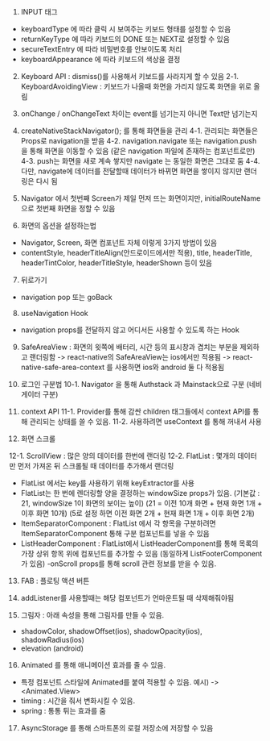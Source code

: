 1. INPUT 태그

- keyboardType 에 따라 클릭 시 보여주는 키보드 형태를 설정할 수 있음
- returnKeyType 에 따라 키보드의 DONE 또는 NEXT로 설정할 수 있음
- secureTextEntry 에 따라 비밀번호를 안보이도록 처리
- keyboardAppearance 에 따라 키보드의 색상을 결정

2. Keyboard API : dismiss()를 사용해서 키보드를 사라지게 할 수 있음
   2-1. KeyboardAvoidingView : 키보드가 나올때 화면을 가리지 않도록 화면을 위로 올림

3. onChange / onChangeText 차이는 event를 넘기는지 아니면 Text만 넘기는지

4. createNativeStackNavigator(); 를 통해 화면들을 관리
   4-1. 관리되는 화면들은 Props로 navigation을 받음
   4-2. navigation.navigate 또는 navigation.push 을 통해 화면을 이동할 수 있음
   (같은 navigation 파일에 존재하는 컴포넌트로만)
   4-3. push는 화면을 새로 계속 쌓지만 navigate 는 동일한 화면은 그대로 둠
   4-4. 다만, navigate에 데이터를 전달할때 데이터가 바뀌면 화면을 쌓이지 않지만 랜더링은 다시 됨

5. Navigator 에서 첫번째 Screen가 제일 먼저 뜨는 화면이지만,
   initialRouteName으로 첫번째 화면을 정할 수 있음

6. 화면의 옵션을 설정하는법

- Navigator, Screen, 화면 컴포넌트 자체 이렇게 3가지 방법이 있음
- contentStyle, headerTitleAlign(안드로이드에서만 적용), title, headerTitle, headerTintColor, headerTitleStyle, headerShown 등이 있음

7. 뒤로가기

- navigation pop 또는 goBack

8. useNavigation Hook

- navigation props를 전달하지 않고 어디서든 사용할 수 있도록 하는 Hook

9. SafeAreaView : 화면의 윗쪽에 배터리, 시간 등의 표시창과 겹치는 부분을 제외하고 랜더링함
   -> react-native의 SafeAreaView는 ios에서만 적용됨
   -> react-native-safe-area-context 를 사용하면 ios와 android 둘 다 적용됨

10. 로그인 구분법
    10-1. Navigator 을 통해 Authstack 과 Mainstack으로 구분 (네비게이터 구분)

11. context API
    11-1. Provider를 통해 감싼 children 태그들에서 context API를 통해 관리되는 상태를 쓸 수 있음.
    11-2. 사용하려면 useContext 를 통해 꺼내서 사용

12. 화면 스크롤

12-1. ScrollView : 많은 양의 데이터를 한번에 랜더링
12-2. FlatList : 몇개의 데이터만 먼저 가져온 뒤 스크롤될 때 데이터를 추가해서 랜더링

- FlatList 에서는 key를 사용하기 위해 keyExtractor를 사용
- FlatList는 한 번에 렌더링할 양을 결정하는 windowSize props가 있음.
  (기본값 : 21, windowSize 1이 화면의 보이는 높이)
  (21 = 이전 10개 화면 + 현재 화면 1개 + 이후 화면 10개)
  (5로 설정 하면 이전 화면 2개 + 현재 화면 1개 + 이후 화면 2개)
- ItemSeparatorComponent : FlatList 에서 각 항목을 구분하려면 ItemSeparatorComponent 통해 구분 컴포넌트를 넣을 수 있음
- ListHeaderComponent : FlatList에서 ListHeaderComponent를 통해 목록의 가장 상위 항목 위에 컴포넌트를 추가할 수 있음 (동일하게 ListFooterComponent 가 있음)
  -onScroll props를 통해 scroll 관련 정보를 받을 수 있음.

13. FAB : 플로팅 액션 버튼

14. addListener를 사용할때는 해당 컴포넌트가 언마운트될 때 삭제해줘야됨

15. 그림자 : 아래 속성을 통해 그림자를 만들 수 있음.

- shadowColor, shadowOffset(ios), shadowOpacity(ios), shadowRadius(ios)
- elevation (android)

16. Animated 를 통해 애니메이션 효과를 줄 수 있음.

- 특정 컴포넌트 스타일에 Animated를 붙여 적용할 수 있음. 예시) <View> -> <Animated.View>
- timing : 시간을 줘서 변화시킬 수 있음.
- spring : 통통 튀는 효과를 줌

17. AsyncStorage 를 통해 스마트폰의 로컬 저장소에 저장할 수 있음
